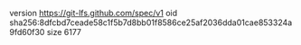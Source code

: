 version https://git-lfs.github.com/spec/v1
oid sha256:8dfcbd7ceade58c1f5b7d8bb01f8586ce25af2036dda01cae853324a9fd60f30
size 6177
